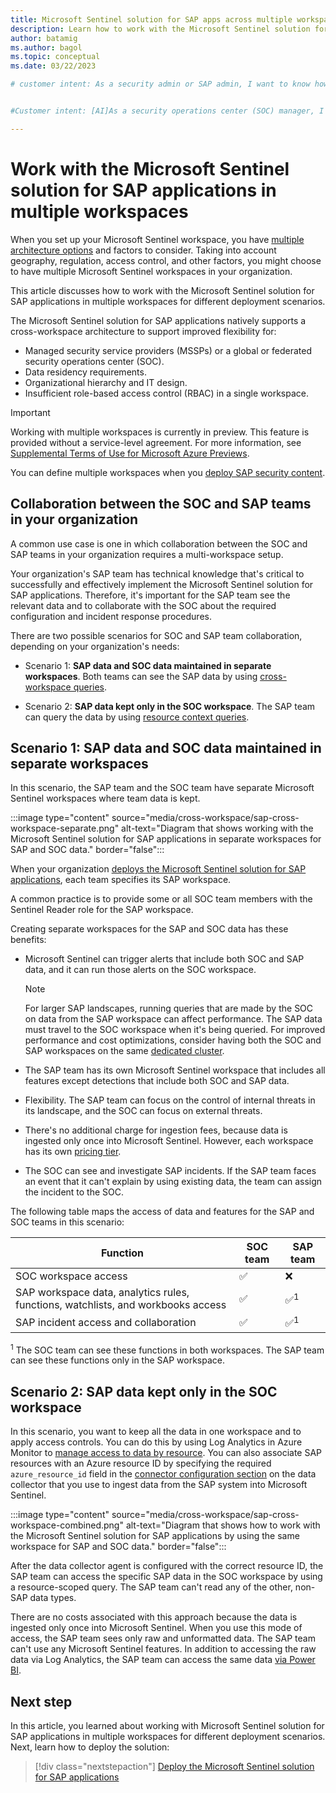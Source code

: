 ```yaml
---
title: Microsoft Sentinel solution for SAP apps across multiple workspaces
description: Learn how to work with the Microsoft Sentinel solution for SAP applications in multiple workspaces for different deployment scenarios.
author: batamig
ms.author: bagol
ms.topic: conceptual
ms.date: 03/22/2023

# customer intent: As a security admin or SAP admin, I want to know how to use the Microsoft Sentinel solution for SAP applications in multiple workspaces so that I can plan a deployment.


#Customer intent: [AI]As a security operations center (SOC) manager, I want to configure Microsoft Sentinel for SAP applications across multiple workspaces so that I can ensure compliance with data residency requirements and facilitate collaboration between SOC and SAP teams.

---
```


# Work with the Microsoft Sentinel solution for SAP applications in multiple workspaces

When you set up your Microsoft Sentinel workspace, you have [multiple architecture options](../design-your-workspace-architecture.md#decision-tree) and factors to consider. Taking into account geography, regulation, access control, and other factors, you might choose to have multiple Microsoft Sentinel workspaces in your organization.

This article discusses how to work with the Microsoft Sentinel solution for SAP applications in multiple workspaces for different deployment scenarios.

The Microsoft Sentinel solution for SAP applications natively supports a cross-workspace architecture to support improved flexibility for:

- Managed security service providers (MSSPs) or a global or federated security operations center (SOC).
- Data residency requirements.
- Organizational hierarchy and IT design.
- Insufficient role-based access control (RBAC) in a single workspace.

> [!IMPORTANT]
> Working with multiple workspaces is currently in preview. This feature is provided without a service-level agreement. For more information, see [Supplemental Terms of Use for Microsoft Azure Previews](https://azure.microsoft.com/support/legal/preview-supplemental-terms/).

You can define multiple workspaces when you [deploy SAP security content](deploy-sap-security-content.md#deploy-the-security-content-from-the-content-hub).  

## Collaboration between the SOC and SAP teams in your organization

A common use case is one in which collaboration between the SOC and SAP teams in your organization requires a multi-workspace setup.

Your organization's SAP team has technical knowledge that's critical to successfully and effectively implement the Microsoft Sentinel solution for SAP applications. Therefore, it's important for the SAP team see the relevant data and to collaborate with the SOC about the required configuration and incident response procedures.

There are two possible scenarios for SOC and SAP team collaboration, depending on your organization's needs:

- Scenario 1: **SAP data and SOC data maintained in separate workspaces**. Both teams can see the SAP data by using [cross-workspace queries](#scenario-1-sap-data-and-soc-data-maintained-in-separate-workspaces).

- Scenario 2: **SAP data kept only in the SOC workspace**. The SAP team can query the data by using [resource context queries](#scenario-2-sap-data-kept-only-in-the-soc-workspace).

## Scenario 1: SAP data and SOC data maintained in separate workspaces

In this scenario, the SAP team and the SOC team have separate Microsoft Sentinel workspaces where team data is kept.

:::image type="content" source="media/cross-workspace/sap-cross-workspace-separate.png" alt-text="Diagram that shows working with the Microsoft Sentinel solution for SAP applications in separate workspaces for SAP and SOC data." border="false":::

When your organization [deploys the Microsoft Sentinel solution for SAP applications](deploy-sap-security-content.md#deploy-the-microsoft-sentinel-solution-for-sap-applications-from-the-content-hub), each team specifies its SAP workspace.

A common practice is to provide some or all SOC team members with the Sentinel Reader role for the SAP workspace.

Creating separate workspaces for the SAP and SOC data has these benefits:

- Microsoft Sentinel can trigger alerts that include both SOC and SAP data, and it can run those alerts on the SOC workspace.

   > [!NOTE]
   > For larger SAP landscapes, running queries that are made by the SOC on data from the SAP workspace can affect performance. The SAP data must travel to the SOC workspace when it's being queried. For improved performance and cost optimizations, consider having both the SOC and SAP workspaces on the same [dedicated cluster](../../azure-monitor/logs/logs-dedicated-clusters.md?tabs=cli#cluster-pricing-model).

- The SAP team has its own Microsoft Sentinel workspace that includes all features except detections that include both SOC and SAP data.
- Flexibility. The SAP team can focus on the control of internal threats in its landscape, and the SOC can focus on external threats.
- There's no additional charge for ingestion fees, because data is ingested only once into Microsoft Sentinel. However, each workspace has its own [pricing tier](../design-your-workspace-architecture.md#step-5-collecting-any-non-soc-data).
- The SOC can see and investigate SAP incidents. If the SAP team faces an event that it can't explain by using existing data, the team can assign the incident to the SOC.

The following table maps the access of data and features for the SAP and SOC teams in this scenario:

|Function  |SOC team  |SAP team  |
|---------|---------|---------|
|SOC workspace access     | &#x2705;         | &#10060;     |
|SAP workspace data, analytics rules, functions, watchlists, and workbooks access     | &#x2705;         | &#x2705;<sup>1</sup>         |
|SAP incident access and collaboration     | &#x2705;          | &#x2705;<sup>1</sup>          |

<sup>1</sup> The SOC team can see these functions in both workspaces. The SAP team can see these functions only in the SAP workspace.

## Scenario 2: SAP data kept only in the SOC workspace

In this scenario, you want to keep all the data in one workspace and to apply access controls. You can do this by using Log Analytics in Azure Monitor to [manage access to data by resource](../resource-context-rbac.md). You can also associate SAP resources with an Azure resource ID by specifying the required `azure_resource_id` field in the [connector configuration section](reference-systemconfig.md#connector-configuration-section) on the data collector that you use to ingest data from the SAP system into Microsoft Sentinel.

:::image type="content" source="media/cross-workspace/sap-cross-workspace-combined.png" alt-text="Diagram that shows how to work with the Microsoft Sentinel solution for SAP applications by using the same workspace for SAP and SOC data." border="false":::

After the data collector agent is configured with the correct resource ID, the SAP team can access the specific SAP data in the SOC workspace by using a resource-scoped query. The SAP team can't read any of the other, non-SAP data types.

There are no costs associated with this approach because the data is ingested only once into Microsoft Sentinel. When you use this mode of access, the SAP team sees only raw and unformatted data. The SAP team can't use any Microsoft Sentinel features. In addition to accessing the raw data via Log Analytics, the SAP team can access the same data [via Power BI](../resource-context-rbac.md).

## Next step

In this article, you learned about working with Microsoft Sentinel solution for SAP applications in multiple workspaces for different deployment scenarios. Next, learn how to deploy the solution:

> [!div class="nextstepaction"]
> [Deploy the Microsoft Sentinel solution for SAP applications](deployment-overview.md)
